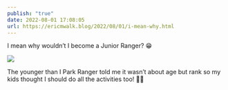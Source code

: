 ```yaml
---
publish: "true"
date: 2022-08-01 17:08:05
url: https://ericmwalk.blog/2022/08/01/i-mean-why.html
---
```


I mean why wouldn’t I become a Junior Ranger? 😁

![](https://ericmwalk.blog/uploads/2022/b952d3be42.jpg)

The younger than I Park Ranger told me it wasn’t about age but rank so my kids thought I should do all the activities too! 🤷‍♂️